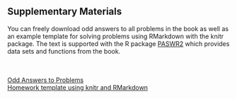 <!-- Supplementary Materials -->
<section>
  <div class="page-header" id="supplement">
    <h2>Supplementary Materials</h2>
  </div>
  <div class="row">
    <div class="span10 offset1">
      <p>You can freely download odd answers to all problems in the book as well as an example template for solving problems using RMarkdown with the knitr package.  The text is supported with the R package <a href="http://cran.r-project.org/web/packages/PASWR2/index.html">PASWR2</a> which provides data sets and functions from the book.</p>
      <br><br>
    </div>
  </div>
  <div class="row">
    <div class="span4 offset2">
      <a class="btn btn-warning btn-large" href="#">Odd Answers to Problems</a>
    </div>
    <div class="span3 offset1">
      <a class="btn btn-warning btn-large" href="#">Homework template using knitr and RMarkdown</a>
    </div>
      <br><br><br><br>
  </div>
</section>